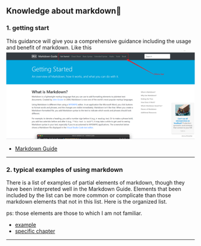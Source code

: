 ## Knowledge about markdown🐶

### 1. getting start

This guidance will give you a comprehensive guidance including the usage and benefit of markdown. Like this
![overview_of_md_web](../imags/image0.png)
- [Markdown Guide](https://www.markdownguide.org/)

---
### 2. typical examples of using markdown
There is a list of examples of partial elements of markdown, though they have  been interpreted well in the Markdown Guide. Elements that been included by the list can be more common or complicate than those markdown elements that not in this list. Here is the organized list.

ps: those elements are those to which I am not familiar.

- [example](../subsedinary_markdown/different_markdown_element.md)
- [specific chapter](../subsedinary_markdown/different_markdown_element.md#11)
---
